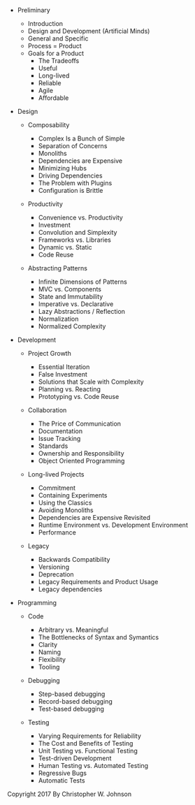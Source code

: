 
* Preliminary

    * Introduction
    * Design and Development (Artificial Minds)
    * General and Specific
    * Process = Product
    * Goals for a Product
        * The Tradeoffs
        * Useful
        * Long-lived
        * Reliable
        * Agile
        * Affordable

* Design

    * Composability
        * Complex Is a Bunch of Simple
        * Separation of Concerns
        * Monoliths
        * Dependencies are Expensive
        * Minimizing Hubs
        * Driving Dependencies
        * The Problem with Plugins
        * Configuration is Brittle

    * Productivity
        * Convenience vs. Productivity
        * Investment
        * Convolution and Simplexity
        * Frameworks vs. Libraries
        * Dynamic vs. Static
        * Code Reuse

    * Abstracting Patterns
        * Infinite Dimensions of Patterns
        * MVC vs. Components
        * State and Immutability
        * Imperative vs. Declarative
        * Lazy Abstractions / Reflection
        * Normalization
        * Normalized Complexity

* Development

    * Project Growth
        * Essential Iteration
        * False Investment
        * Solutions that Scale with Complexity
        * Planning vs. Reacting
        * Prototyping vs. Code Reuse

    * Collaboration
        * The Price of Communication
        * Documentation
        * Issue Tracking
        * Standards
        * Ownership and Responsibility
        * Object Oriented Programming

    * Long-lived Projects
        * Commitment
        * Containing Experiments
        * Using the Classics
        * Avoiding Monoliths
        * Dependencies are Expensive Revisited
        * Runtime Environment vs. Development Environment
        * Performance

    * Legacy
        * Backwards Compatibility
        * Versioning
        * Deprecation
        * Legacy Requirements and Product Usage
        * Legacy dependencies

* Programming

    * Code
        * Arbitrary vs. Meaningful
        * The Bottlenecks of Syntax and Symantics
        * Clarity
        * Naming
        * Flexibility
        * Tooling

    * Debugging
        * Step-based debugging
        * Record-based debugging
        * Test-based debugging

    * Testing
        * Varying Requirements for Reliability
        * The Cost and Benefits of Testing
        * Unit Testing vs. Functional Testing
        * Test-driven Development
        * Human Testing vs. Automated Testing
        * Regressive Bugs
        * Automatic Tests


Copyright 2017 By Christopher W. Johnson